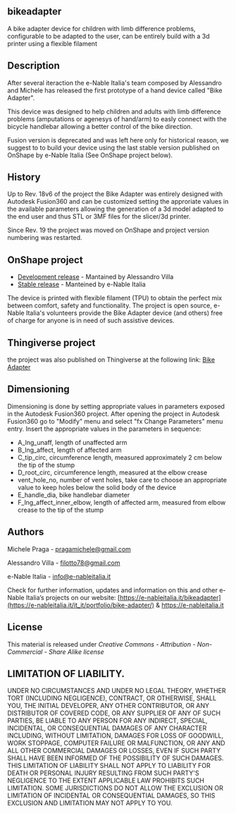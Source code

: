 ## bikeadapter

A bike adapter device for children with limb difference problems, configurable to be adapted to the user, can be entirely build with a 3d printer using a flexible filament

## Description

After several iteraction the e-Nable Italia's team composed by Alessandro and Michele has released the first prototype of a hand device called "Bike Adapter".

This device was designed to help children and adults with limb difference problems (amputations or agenesys of hand/arm) to easly connect with the bicycle handlebar allowing a better control of the bike direction.

Fusion version is deprecated and was left here only for historical reason, we suggest to to build your device using the last stable version published on OnShape by e-Nable Italia (See OnShape project below).

## History

Up to Rev. 18v6 of the project the Bike Adapter was entirely designed with Autodesk Fusion360 and can be customized setting the approriate values in the available parameters allowing the generation of a 3d model adapted to the end user and thus STL or 3MF files for the slicer/3d printer.

Since Rev. 19 the project was moved on OnShape and project version numbering was restarted.

## OnShape project

* [Development release](https://cad.onshape.com/documents/e225086690158d5a937bf9fe/w/4021bf2bfacdceba3b1f0556/e/9dfe74fe60fd68384dbb2f50) - Mantained by Alessandro Villa
* [Stable release](https://cad.onshape.com/documents/5b587ad656e9d002f8e6bad6/w/de2c6c2802ab923db649ef32/e/ab629266e0f6758e30a87845) - Manteined by e-Nable Italia

The device is printed with flexible filament (TPU) to obtain the perfect mix between comfort, safety and functionality.
The project is open source, e-Nable Italia's volunteers provide the Bike Adapter device (and others) free of charge for anyone is in need of such assistive devices.

## Thingiverse project

the project was also published on Thingiverse at the following link: [Bike Adapter](https://www.thingiverse.com/thing:5422603)

## Dimensioning

Dimensioning is done by setting appropriate values in parameters exposed in the Autodesk Fusion360 project.
After opening the project in Autodesk Fusion360 go to "Modify" menu and select "fx Change Parameters" menu entry.
Insert the appropriate values in the parameters in sequence:
* A_lng_unaff, length of unaffected arm
* B_lng_affect, length of affected arm
* C_tip_circ, circumference length, measured approximately 2 cm below the tip of the stump
* D_root_circ, circumference length, measured at the elbow crease
* vent_hole_no, number of vent holes, take care to choose an appropriate value to keep holes below the solid body of the device
* E_handle_dia, bike handlebar diameter
* F_lng_affect_inner_elbow, length of affected arm, measured from elbow crease to the tip of the stump

## Authors

Michele Praga - pragamichele@gmail.com

Alessandro Villa - filotto78@gmail.com

e-Nable Italia - info@e-nableitalia.it

Check for further information, updates and information on this and other e-Nable Italia’s projects on our website: [https://e-nableitalia.it/bikeadapter](https://e-nableitalia.it/it_it/portfolio/bike-adapter/) & https://e-nableitalia.it

## License

This material is released under *Creative Commons - Attribution - Non-Commercial - Share Alike license*

## LIMITATION OF LIABILITY.

UNDER NO CIRCUMSTANCES AND UNDER NO LEGAL THEORY, WHETHER TORT (INCLUDING NEGLIGENCE), CONTRACT, OR OTHERWISE, SHALL YOU, THE INITIAL DEVELOPER, ANY OTHER CONTRIBUTOR, OR ANY DISTRIBUTOR OF COVERED CODE, OR ANY SUPPLIER OF ANY OF SUCH PARTIES, BE LIABLE TO ANY PERSON FOR ANY INDIRECT, SPECIAL, INCIDENTAL, OR CONSEQUENTIAL DAMAGES OF ANY CHARACTER INCLUDING, WITHOUT LIMITATION, DAMAGES FOR LOSS OF GOODWILL, WORK STOPPAGE, COMPUTER FAILURE OR MALFUNCTION, OR ANY AND ALL OTHER COMMERCIAL DAMAGES OR LOSSES, EVEN IF SUCH PARTY SHALL HAVE BEEN INFORMED OF THE POSSIBILITY OF SUCH DAMAGES. THIS LIMITATION OF LIABILITY SHALL NOT APPLY TO LIABILITY FOR DEATH OR PERSONAL INJURY RESULTING FROM SUCH PARTY'S NEGLIGENCE TO THE EXTENT APPLICABLE LAW PROHIBITS SUCH LIMITATION. SOME JURISDICTIONS DO NOT ALLOW THE EXCLUSION OR LIMITATION OF INCIDENTAL OR CONSEQUENTIAL DAMAGES, SO THIS EXCLUSION AND LIMITATION MAY NOT APPLY TO YOU.

